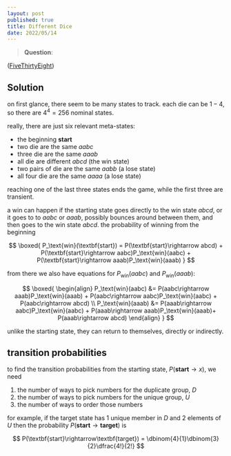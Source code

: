 ```yaml
---
layout: post
published: true
title: Different Dice
date: 2022/05/14
---
```


>**Question**:

<!--more-->

([FiveThirtyEight](URL))

## Solution

on first glance, there seem to be many states to track. each die can be $1-4,$ so there are $4^4 = 256$ nominal states. 

really, there are just six relevant meta-states:
- the beginning $\textbf{start}$
- two die are the same $aabc$ 
- three die are the same $aaab$ 
- all die are different $abcd$ (the win state)
- two pairs of die are the same $aabb$ (a lose state)
- all four die are the same $aaaa$ (a lose state)

reaching one of the last three states ends the game, while the first three are transient. 

a win can happen if the starting state goes directly to the win state $abcd,$ or it goes to to $aabc$ or $aaab$, possibly bounces around between them, and then goes to the win state $abcd.$ the probability of winning from the beginning

$$
  \boxed{
    P_\text{win}(\textbf{start}) = P(\textbf{start}\rightarrow abcd) + P(\textbf{start}\rightarrow aabc)P_\text{win}(aabc) + P(\textbf{start}\rightarrow aaab)P_\text{win}(aaab)
   }
$$

from there we also have equations for $P_\text{win}(aabc)$ and $P_\text{win}(aaab):$ 

$$
  \boxed{
    \begin{align}
      P_\text{win}(aabc) &= P(aabc\rightarrow aaab)P_\text{win}(aaab) + P(aabc\rightarrow aabc)P_\text{win}(aabc) + P(aabc\rightarrow abcd) \\
      P_\text{win}(aaab) &= P(aaab\rightarrow aabc)P_\text{win}(aabc) + P(aaab\rightarrow aaab)P_\text{win}(aaab)+  P(aaab\rightarrow abcd)
    \end{align}
  }
$$

unlike the starting state, they can return to themselves, directly or indirectly. 

## transition probabilities

to find the transition probabilities from the starting state, $P(\textbf{start}\rightarrow x),$ we need

1. the number of ways to pick numbers for the duplicate group, $D$
2. the number of ways to pick numbers for the unique group, $U$
3. the number of ways to order those numbers

for example, if the target state has $1$ unique member in $D$ and $2$ elements of $U$ then the probability $P(\textbf{start}\rightarrow\textbf{target})$ is

$$
  P(\textbf{start}\rightarrow\textbf{target}) = \dbinom{4}{1}\dbinom{3}{2}\dfrac{4!}{2!}
$$

<br>
